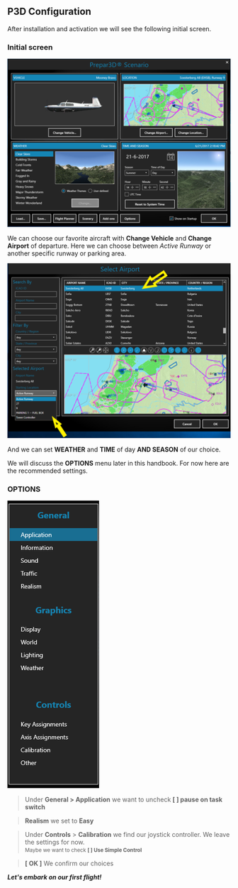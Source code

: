 ## P3D Configuration 
After installation and activation we will see the following initial screen.

### Initial screen

![P3D Scenario window](1_screenP3D.png)
   
We can choose our favorite aircraft with **Change Vehicle** and **Change Airport** of departure. Here we can choose between *Active Runway* or another specific runway or parking area.   

![Select Airport](Select%20Airport.png)

And we can set **WEATHER** and **TIME** of day **AND SEASON** of our choice.

We will discuss the **OPTIONS** menu later in this handbook. For now here are the recommended settings.

### OPTIONS 
![Options](OPTIONS.png)
> Under **General > Application** we want to uncheck **[ ] pause on task switch**

> **Realism** we set to **Easy**

> Under **Controls** > **Calibration** we find our joystick controller. We leave the settings for now.   
<small>Maybe we want to check **[ ] Use Simple Control**</small>

> **[ OK ]** We confirm our choices  

<b><i>Let's embark on our first flight!</i></b>
<div style='page-break-after: always'></div>
